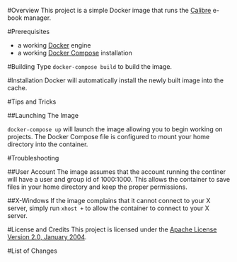 #Overview
This project is a simple Docker image that runs the [Calibre](http://calibre-ebook.com/) e-book manager.

#Prerequisites
* a working [Docker](http://docker.io) engine
* a working [Docker Compose](http://docker.io) installation

#Building
Type `docker-compose build` to build the image.

#Installation
Docker will automatically install the newly built image into the cache.

#Tips and Tricks

##Launching The Image

`docker-compose up` will launch the image allowing you to begin working on projects. The Docker Compose file is 
configured to mount your home directory into the container.  

#Troubleshooting

##User Account
The image assumes that the account running the continer will have a user and group id of 1000:1000.  This allows the container 
to save files in your home directory and keep the proper permissions.

##X-Windows
If the image complains that it cannot connect to your X server, simply run `xhost +` to allow the container to connect 
to your X server.

#License and Credits
This project is licensed under the [Apache License Version 2.0, January 2004](http://www.apache.org/licenses/).

#List of Changes

